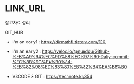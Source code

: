 # LINK_URL
참고자료 정리

GIT_HUB 
- I'm an early1 : https://dirmathfl.tistory.com/126, 
- I'm an early2 : https://velog.io/@nunddu/Github-%EB%A9%94%EC%9D%B8%EC%97%90-Daliy-commit-%EC%8B%9C%EA%B0%84-%EB%82%98%ED%83%80%EB%82%B4%EA%B8%B0

- VSCODE & GIT : https://technote.kr/354
